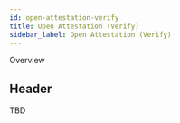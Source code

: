 ```yaml
---
id: open-attestation-verify
title: Open Attestation (Verify)
sidebar_label: Open Attestation (Verify)
---
```


Overview

## Header

TBD
